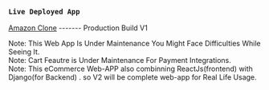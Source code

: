### `Live Deployed App`
[Amazon Clone](https://clone-74fb5.web.app/) ------- Production Build V1 </br>

Note: This Web App Is Under Maintenance You Might Face Difficulties While Seeing It. </br>
Note: Cart Feautre is Under Maintenance For Payment Integrations. </br>
Note: This eCommerce Web-APP also combinning ReactJs(frontend) with Django(for Backend) . so V2 will be complete web-app for Real Life Usage.


